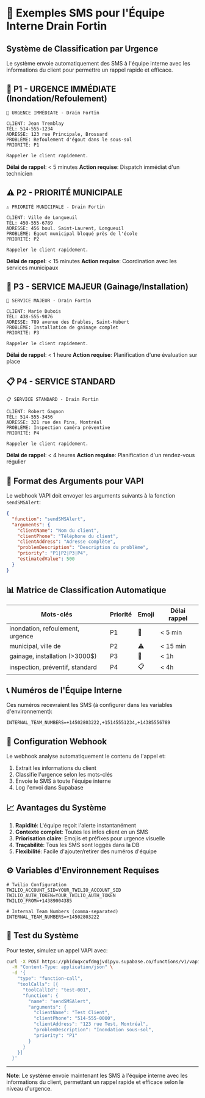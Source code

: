 # 📱 Exemples SMS pour l'Équipe Interne Drain Fortin

## Système de Classification par Urgence

Le système envoie automatiquement des SMS à l'équipe interne avec les informations du client pour permettre un rappel rapide et efficace.

## 🚨 P1 - URGENCE IMMÉDIATE (Inondation/Refoulement)

```
🚨 URGENCE IMMÉDIATE - Drain Fortin

CLIENT: Jean Tremblay
TÉL: 514-555-1234
ADRESSE: 123 rue Principale, Brossard
PROBLÈME: Refoulement d'égout dans le sous-sol
PRIORITÉ: P1

Rappeler le client rapidement.
```

**Délai de rappel**: < 5 minutes
**Action requise**: Dispatch immédiat d'un technicien

## ⚠️ P2 - PRIORITÉ MUNICIPALE

```
⚠️ PRIORITÉ MUNICIPALE - Drain Fortin

CLIENT: Ville de Longueuil
TÉL: 450-555-6789
ADRESSE: 456 boul. Saint-Laurent, Longueuil
PROBLÈME: Égout municipal bloqué près de l'école
PRIORITÉ: P2

Rappeler le client rapidement.
```

**Délai de rappel**: < 15 minutes
**Action requise**: Coordination avec les services municipaux

## 🔧 P3 - SERVICE MAJEUR (Gainage/Installation)

```
🔧 SERVICE MAJEUR - Drain Fortin

CLIENT: Marie Dubois
TÉL: 438-555-9876
ADRESSE: 789 avenue des Érables, Saint-Hubert
PROBLÈME: Installation de gainage complet
PRIORITÉ: P3

Rappeler le client rapidement.
```

**Délai de rappel**: < 1 heure
**Action requise**: Planification d'une évaluation sur place

## 📋 P4 - SERVICE STANDARD

```
📋 SERVICE STANDARD - Drain Fortin

CLIENT: Robert Gagnon
TÉL: 514-555-3456
ADRESSE: 321 rue des Pins, Montréal
PROBLÈME: Inspection caméra préventive
PRIORITÉ: P4

Rappeler le client rapidement.
```

**Délai de rappel**: < 4 heures
**Action requise**: Planification d'un rendez-vous régulier

## 🔄 Format des Arguments pour VAPI

Le webhook VAPI doit envoyer les arguments suivants à la fonction `sendSMSAlert`:

```json
{
  "function": "sendSMSAlert",
  "arguments": {
    "clientName": "Nom du client",
    "clientPhone": "Téléphone du client",
    "clientAddress": "Adresse complète",
    "problemDescription": "Description du problème",
    "priority": "P1|P2|P3|P4",
    "estimatedValue": 500
  }
}
```

## 📊 Matrice de Classification Automatique

| Mots-clés | Priorité | Emoji | Délai rappel |
|-----------|----------|-------|--------------|
| inondation, refoulement, urgence | P1 | 🚨 | < 5 min |
| municipal, ville de | P2 | ⚠️ | < 15 min |
| gainage, installation (>3000$) | P3 | 🔧 | < 1h |
| inspection, préventif, standard | P4 | 📋 | < 4h |

## 📞 Numéros de l'Équipe Interne

Ces numéros recevraient les SMS (à configurer dans les variables d'environnement):

```env
INTERNAL_TEAM_NUMBERS=+14502803222,+15145551234,+14385556789
```

## 🔧 Configuration Webhook

Le webhook analyse automatiquement le contenu de l'appel et:
1. Extrait les informations du client
2. Classifie l'urgence selon les mots-clés
3. Envoie le SMS à toute l'équipe interne
4. Log l'envoi dans Supabase

## 📈 Avantages du Système

1. **Rapidité**: L'équipe reçoit l'alerte instantanément
2. **Contexte complet**: Toutes les infos client en un SMS
3. **Priorisation claire**: Emojis et préfixes pour urgence visuelle
4. **Traçabilité**: Tous les SMS sont loggés dans la DB
5. **Flexibilité**: Facile d'ajouter/retirer des numéros d'équipe

## ⚙️ Variables d'Environnement Requises

```env
# Twilio Configuration
TWILIO_ACCOUNT_SID=YOUR_TWILIO_ACCOUNT_SID
TWILIO_AUTH_TOKEN=YOUR_TWILIO_AUTH_TOKEN
TWILIO_FROM=+14389004385

# Internal Team Numbers (comma-separated)
INTERNAL_TEAM_NUMBERS=+14502803222
```

## 🚀 Test du Système

Pour tester, simulez un appel VAPI avec:

```bash
curl -X POST https://phiduqxcufdmgjvdipyu.supabase.co/functions/v1/vapi-webhook \
  -H "Content-Type: application/json" \
  -d '{
    "type": "function-call",
    "toolCalls": [{
      "toolCallId": "test-001",
      "function": {
        "name": "sendSMSAlert",
        "arguments": {
          "clientName": "Test Client",
          "clientPhone": "514-555-0000",
          "clientAddress": "123 rue Test, Montréal",
          "problemDescription": "Inondation sous-sol",
          "priority": "P1"
        }
      }
    }]
  }'
```

---

**Note**: Le système envoie maintenant les SMS à l'équipe interne avec les informations du client, permettant un rappel rapide et efficace selon le niveau d'urgence.